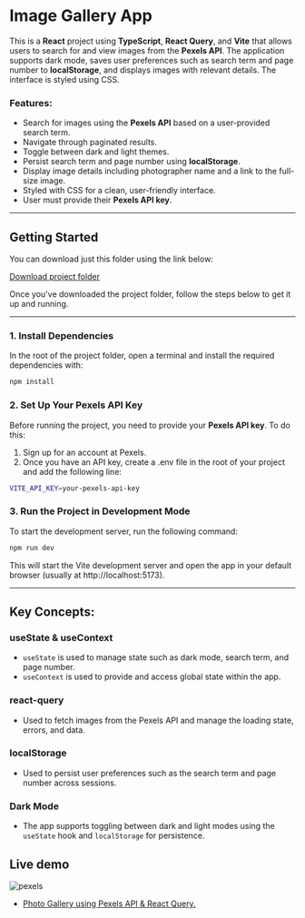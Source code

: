 # Image Gallery App
This is a **React** project using **TypeScript**, **React Query**, and **Vite** that allows users to search for and view images from the **Pexels API**. The application supports dark mode, saves user preferences such as search term and page number to **localStorage**, and displays images with relevant details. The interface is styled using CSS.
### Features:
- Search for images using the **Pexels API** based on a user-provided search term.
- Navigate through paginated results.
- Toggle between dark and light themes.
- Persist search term and page number using **localStorage**.
- Display image details including photographer name and a link to the full-size image.
- Styled with CSS for a clean, user-friendly interface.
- User must provide their **Pexels API key**.

---

## Getting Started

You can download just this folder using the link below:

[Download project folder](https://downgit.github.io/#/home?url=https://github.com/armandomzn/react_components/tree/main/pexels-react-query)

Once you've downloaded the project folder, follow the steps below to get it up and running.

---

### 1. Install Dependencies
In the root of the project folder, open a terminal and install the required dependencies with:

```sh
npm install
```
### 2. Set Up Your Pexels API Key
Before running the project, you need to provide your **Pexels API key**. To do this:
 1. Sign up for an account at Pexels.
 2. Once you have an API key, create a .env file in the root of your project and add the following line:
```sh
VITE_API_KEY=your-pexels-api-key
```
### 3. Run the Project in Development Mode
To start the development server, run the following command:

```sh
npm run dev
```

This will start the Vite development server and open the app in your default browser (usually at http://localhost:5173).

---

## Key Concepts:

### useState & useContext
  - `useState` is used to manage state such as dark mode, search term, and page number.
  - `useContext` is used to provide and access global state within the app.

### react-query
  - Used to fetch images from the Pexels API and manage the loading state, errors, and data.

### localStorage
  - Used to persist user preferences such as the search term and page number across sessions.
### Dark Mode
- The app supports toggling between dark and light modes using the `useState` hook and `localStorage` for persistence.

## Live demo
![pexels](https://github.com/user-attachments/assets/d14a53fc-4ac3-4f0c-adf7-81b8f63192e4)
- [Photo Gallery using Pexels API & React Query.](https://sprightly-taffy-402a24.netlify.app/)
